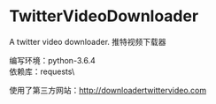 # TwitterVideoDownloader
A twitter video downloader. 推特视频下载器

编写环境：python-3.6.4\
依赖库：requests\

使用了第三方网站：http://downloadertwittervideo.com
